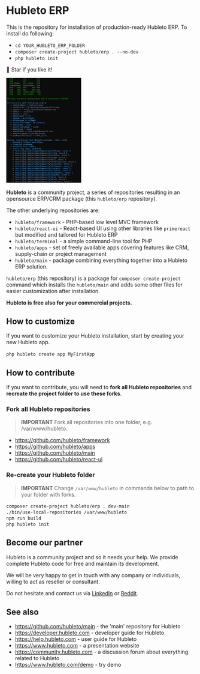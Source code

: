 # Hubleto ERP

This is the repository for installation of production-ready Hubleto ERP. To install do following:

  * `cd YOUR_HUBLETO_ERP_FOLDER`
  * `composer create-project hubleto/erp . --no-dev`
  * `php hubleto init`

🌟 Star if you like it!

<img src="docs/images/01.jpg" width="200px"></img>

**Hubleto** is a community project, a series of repositories resulting in an opensource ERP/CRM package (this `hubleto/erp` repository).

The other underlying repositories are:

  * `hubleto/framework` - PHP-based low level MVC framework
  * `hubleto/react-ui` - React-based UI using other libraries like `primereact` but modified and tailored for Hubleto ERP
  * `hubleto/terminal` - a simple command-line tool for PHP
  * `hubleto/apps` - set of freely available apps covering features like CRM, supply-chain or project management
  * `hubleto/main` - package combining everything together into a Hubleto ERP solution.

`hubleto/erp` (this repository) is a package for `composer create-project` command which installs the `hubleto/main` and adds some other files for easier customization after installation.

**Hubleto is free also for your commercial projects.**

## How to customize

If you want to customize your Hubleto installation, start by creating your new Hubleto app.

```php hubleto create app MyFirstApp```

## How to contribute

If you want to contribute, you will need to **fork all Hubleto repositories** and **recreate the project folder to use these forks**.

### Fork all Hubleto repositories

> **IMPORTANT** Fork all repositories into one folder, e.g. /var/www/hubleto.

  * https://github.com/hubleto/framework
  * https://github.com/hubleto/apps
  * https://github.com/hubleto/main
  * https://github.com/hubleto/react-ui

### Re-create your Hubleto folder

> **IMPORTANT** Change `/var/www/hubleto` in commands below to path to your folder with forks.

```
composer create-project hubleto/erp . dev-main
./bin/use-local-repositories /var/www/hubleto
npm run build
php hubleto init
```

## Become our partner

Hubleto is a community project and so it needs your help. We provide complete Hubleto code for free and maintain its development.

We will be very happy to get in touch with any company or individuals, willing to act as reseller or consultant.

Do not hesitate and contact us via [LinkedIn](https://www.linkedin.com/company/hubleto) or [Reddit](https://www.reddit.com/r/hubleto).

## See also

  * https://github.com/hubleto/main - the 'main' repository for Hubleto
  * https://developer.hubleto.com - developer guide for Hubleto
  * https://help.hubleto.com - user guide for Hubleto
  * https://www.hubleto.com - a presentation website
  * https://community.hubleto.com - a discussion forum about everything related to Hubleto
  * https://www.hubleto.com/demo - try demo
